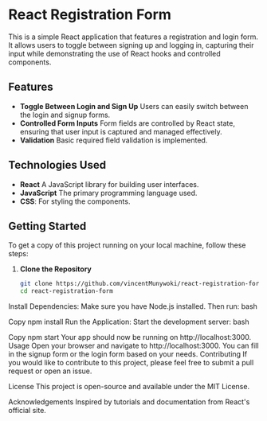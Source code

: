 # React Registration Form

This is a simple React application that features a registration and login form. It allows users to toggle between signing up and logging in, capturing their input while demonstrating the use of React hooks and controlled components.

## Features

- **Toggle Between Login and Sign Up** Users can easily switch between the login and signup forms.
- **Controlled Form Inputs** Form fields are controlled by React state, ensuring that user input is captured and managed effectively.
- **Validation** Basic required field validation is implemented.

## Technologies Used

- **React** A JavaScript library for building user interfaces.
- **JavaScript** The primary programming language used.
- **CSS**: For styling the components.

## Getting Started

To get a copy of this project running on your local machine, follow these steps:

1. **Clone the Repository**

   ```bash
   git clone https://github.com/vincentMunywoki/react-registration-form.git
   cd react-registration-form
Install Dependencies: Make sure you have Node.js installed. Then run:
bash

Copy
npm install
Run the Application: Start the development server:
bash

Copy
npm start
Your app should now be running on http://localhost:3000.
Usage
Open your browser and navigate to http://localhost:3000.
You can fill in the signup form or the login form based on your needs.
Contributing
If you would like to contribute to this project, please feel free to submit a pull request or open an issue.

License
This project is open-source and available under the MIT License.

Acknowledgements
Inspired by tutorials and documentation from React's official site.
